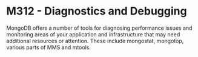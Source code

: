 # M312 - Diagnostics and Debugging

MongoDB offers a number of tools for diagnosing performance issues and monitoring areas of your application and infrastructure that may need additional resources or attention. These include mongostat, mongotop, various parts of MMS and mtools. 
